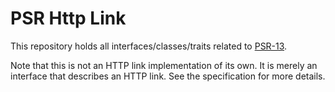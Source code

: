 PSR Http Link
=============

This repository holds all interfaces/classes/traits related to
[PSR-13](https://github.com/php-fig/fig-standards/blob/master/accepted/PSR-13-links.md).

Note that this is not an HTTP link implementation of its own. It is merely an
interface that describes an HTTP link. See the specification for more details.

